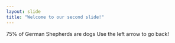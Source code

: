 ```yaml
---
layout: slide
title: "Welcome to our second slide!"
---
```

75% of German Shepherds are dogs 
Use the left arrow to go back!
